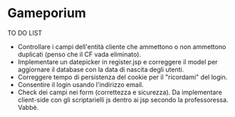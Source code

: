# Gameporium

TO DO LIST
- Controllare i campi dell'entità cliente che ammettono o non ammettono duplicati (penso che il CF vada eliminato).
- Implementare un datepicker in register.jsp e correggere il model per aggiornare il database con la data di nascita degli utenti.
- Correggere tempo di persistenza del cookie per il "ricordami" del login.
- Consentire il login usando l'indirizzo email.
- Check dei campi nei form (correttezza e sicurezza). Da implementare client-side con gli scriptarielli js dentro ai jsp secondo la professoressa. Vabbè.
